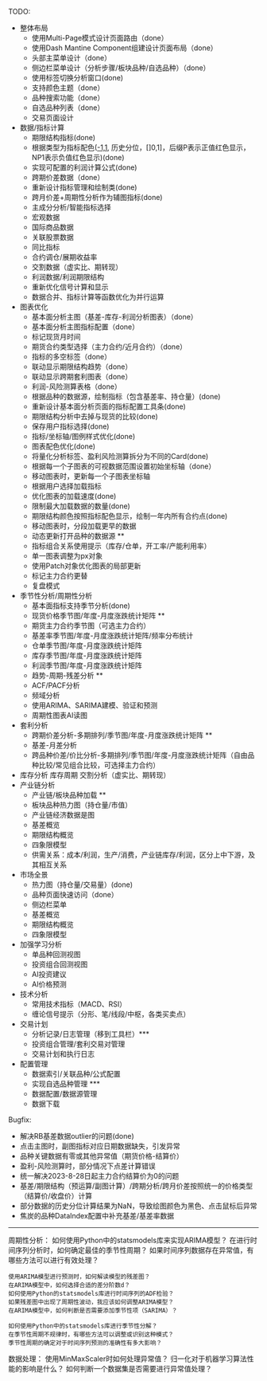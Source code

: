 TODO:

- 整体布局
    - 使用Multi-Page模式设计页面路由（done）
    - 使用Dash Mantine Component组建设计页面布局（done）
    - 头部主菜单设计（done）
    - 侧边栏菜单设计（分析步骤/板块品种/自选品种）（done）
    - 使用标签切换分析窗口(done)
    - 支持颜色主题（done）
    - 品种搜索功能（done）
    - 自选品种列表（done）
    - 交易页面设计
- 数据/指标计算
    - 期限结构指标(done)
    - 根据类型为指标配色([-1,1](NP1), 历史分位，[]0,1]，后缀P表示正值红色显示，NP1表示负值红色显示)(done)
    - 实现可配置的利润计算公式(done)
    - 跨期价差数据（done）
    - 重新设计指标管理和绘制类(done)
    - 跨月价差+周期性分析作为辅图指标(done)
    - 主成分分析/智能指标选择
    - 宏观数据
    - 国际商品数据
    - 关联股票数据
    - 同比指标
    - 合约调仓/展期收益率
    - 交割数据（虚实比、期转现）
    - 利润数据/利润期限结构
    - 重新优化信号计算和显示
    - 数据合并、指标计算等函数优化为并行运算
- 图表优化
    - 基本面分析主图（基差-库存-利润分析图表）（done）
    - 基本面分析主图指标配置（done）
    - 标记现货月时间
    - 期货合约类型选择（主力合约/近月合约）（done）
    - 指标的多空标签（done）
    - 联动显示期限结构趋势（done）
    - 联动显示跨期套利图表（done）
    - 利润-风险测算表格（done）
    - 根据品种的数据源，绘制指标（包含基差率、持仓量）(done)
    - 重新设计基本面分析页面的指标配置工具条(done)
    - 期限结构分析中去掉与现货的比较(done)
    - 保存用户指标选择(done)
    - 指标/坐标轴/图例样式优化(done)
    - 图表配色优化(done)    
    - 将量化分析标签、盈利风险测算拆分为不同的Card(done)
    - 根据每一个子图表的可视数据范围设置初始坐标轴（done）
    - 移动图表时，更新每一个子图表坐标轴
    - 根据用户选择加载指标
    - 优化图表的加载速度(done)
    - 限制最大加载数据的数量(done)
    - 期限结构颜色按照指标配色显示，绘制一年内所有合约点(done)
    - 移动图表时，分段加载更早的数据
    - 动态更新打开品种的数据源 **
    - 指标组合关系使用提示（库存/仓单，开工率/产能利用率）
    - 单一图表调整为px对象
    - 使用Patch对象优化图表的局部更新
    - 标记主力合约更替
    - 复盘模式
- 季节性分析/周期性分析
    - 基本面指标支持季节分析(done)
    - 现货价格季节图/年度-月度涨跌统计矩阵 **
    - 期货主力合约季节图（可选主力合约）
    - 基差率季节图/年度-月度涨跌统计矩阵/频率分布统计
    - 仓单季节图/年度-月度涨跌统计矩阵
    - 库存季节图/年度-月度涨跌统计矩阵
    - 利润季节图/年度-月度涨跌统计矩阵
    - 趋势-周期-残差分析 **
    - ACF/PACF分析
    - 频域分析
    - 使用ARIMA、SARIMA建模、验证和预测
    - 周期性图表AI读图
- 套利分析
    - 跨期价差分析-多期排列/季节图/年度-月度涨跌统计矩阵 **
    - 基差-月差分析
    - 跨品种价差/价比分析-多期排列/季节图/年度-月度涨跌统计矩阵（自由品种比较/常见组合比较，可选择主力合约）
- 库存分析
    库存周期
    交割分析（虚实比、期转现）
- 产业链分析
    - 产业链/板块品种加载 **
    - 板块品种热力图（持仓量/市值）
    - 产业链经济数据是图
    - 基差概览
    - 期限结构概览
    - 四象限模型
    - 供需关系：成本/利润，生产/消费，产业链库存/利润，区分上中下游，及其相互关系
- 市场全景
    - 热力图（持仓量/交易量）(done)
    - 品种页面快速访问（done）
    - 侧边栏菜单
    - 基差概览
    - 期限结构概览    
    - 四象限模型    
- 加强学习分析
    - 单品种回测视图
    - 投资组合回测视图
    - AI投资建议
    - AI价格预测
- 技术分析
    - 常用技术指标（MACD、RSI）
    - 缠论信号提示（分形、笔/线段/中枢，各类买卖点）
- 交易计划
    - 分析记录/日志管理（移到工具栏）***
    - 投资组合管理/套利交易对管理
    - 交易计划和执行日志
- 配置管理
    - 数据索引/关联品种/公式配置
    - 实现自选品种管理 ***
    - 数据配置/数据源管理
    - 数据下载

Bugfix:
- 解决RB基差数据outlier的问题(done)
- 点击主图时，副图指标对应日期数据缺失，引发异常
- 品种关键数据有零或其他异常值（期货价格-结算价）
- 盈利-风险测算时，部分情况下点差计算错误
- 统一解决2023-8-28日起主力合约结算价为0的问题
- 基差/期限结构（预运算/副图计算）/跨期分析/跨月价差按照统一的价格类型（结算价/收盘价）计算
- 部分数据的历史分位计算结果为NaN，导致绘图颜色为黑色、点击鼠标后异常
- 焦炭的品种DataIndex配置中补充基差/基差率数据

-------------------
周期性分析：
    如何使用Python中的statsmodels库来实现ARIMA模型？
    在进行时间序列分析时，如何确定最佳的季节性周期？
    如果时间序列数据存在异常值，有哪些方法可以进行有效处理？

    使用ARIMA模型进行预测时，如何解读模型的残差图？
    在ARIMA模型中，如何选择合适的差分阶数d？
    如何使用Python的statsmodels库进行时间序列的ADF检验？
    如果残差图中出现了周期性波动，我应该如何调整ARIMA模型？
    在ARIMA模型中，如何判断是否需要添加季节性项（SARIMA）？

    如何使用Python中的statsmodels库进行季节性分解？
    在季节性周期不规律时，有哪些方法可以调整或识别这种模式？
    季节性周期的确定对于时间序列预测的准确性有多大影响？

数据处理：
    使用MinMaxScaler时如何处理异常值？
    归一化对于机器学习算法性能的影响是什么？
    如何判断一个数据集是否需要进行异常值处理？